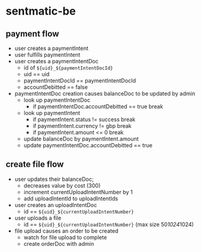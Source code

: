 # sentmatic-be

## payment flow

- user creates a paymentIntent
- user fulfills paymentIntent
- user creates a paymentIntentDoc
  - id of `${uid}_${paymentIntentDocId}`
  - uid == uid
  - paymentIntentDocId == paymentIntentDocId
  - accountDebitted == false
- paymentIntentDoc creation causes balanceDoc to be updated by admin
  - look up paymentIntentDoc
    - if paymentIntentDoc.accountDebitted == true break
  - look up paymentIntent
    - if paymentIntent.status != success break
    - if paymentIntent.currency != gbp break
    - if paymentIntent.amount <= 0 break
  - update balanceDoc by paymentIntent.amount
  - update paymentIntentDoc.accountDebitted == true

## create file flow

- user updates their balanceDoc;
  - decreases value by cost (300)
  - increment currentUploadIntentNumber by 1
  - add uploadIntentId to uploadIntentIds
- user creates an uploadIntentDoc
  - id == `${uid}_${currentUploadIntentNumber}`
- user uploads a file
  - id == `${uid}_${currentUploadIntentNumber}` (max size 50*1024*1024)
- file upload causes an order to be created
  - watch for file upload to complete
  - create orderDoc with admin
